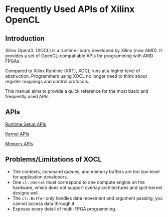 # Frequently Used APIs of Xilinx OpenCL

## Introduction
Xilinx OpenCL (XOCL) is a runtime library developed by Xilinx (now AMD).
It provides a set of OpenCL-compatiable APIs for programming with AMD FPGAs.

Compared to Xilinx Runtime (XRT), XOCL runs at a higher level of abstruction.
Programmers using XOCL no longer need to think about register mappings and
control protocols.

This manual aims to provide a quick reference for the most basic and frequently used APIs.

## APIs
[Runtime Setup APIs](Runtime.md)

[Kernel APIs](Kernel.md)

[Memory APIs](Memory.md)

## Problems/Limitations of XOCL
 * The contexts, command queues, and memory buffers are too low-level for application developers.
 * One `cl::Kernel` must correspond to one compute engine on the hardware,
 which does not support overlay architectures and split-kernel designs well.
 * The `cl::Buffer` only handles data movement and argument passing, you cannot access data through it.
 * Exposes every detail of multi-FPGA programming.
